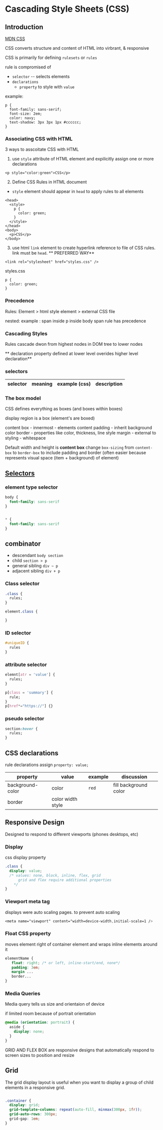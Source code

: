 # Cascading Style Sheets (CSS)

## Introduction
[MDN CSS](https://developer.mozilla.org/en-US/docs/Web/CSS)

CSS converts structure and content of HTML into virbrant, & responsive


CSS is primarily for defining `rulesets` or `rules`

rule is compromised of
 - `selector` -- selects elements
 - `declarations` 
    - `property` to style with `value`

example: 
```
p {
  font-family: sans-serif;
  font-size: 2em;
  color: navy;
  text-shadow: 3px 3px 1px #cccccc;
}
```

### Associating CSS with HTML

3 ways to asscoitate CSS with HTML

1. use `style` attribute of HTML element and expilicitly assign one or more declarations

```
<p style="color:green">CSS</p>
```

2. Define CSS Rules in HTML document
- `style` element should appear in `head` to apply rules to all elements 

```
<head>
  <style>
    p {
      color: green;
    }
  </style>
</head>
<body>
  <p>CSS</p>
</body>
```

3. use html `link` element to create hyperlink reference to file of CSS rules. link must be `head`. ** PREFERRED WAY**

```
<link rel="stylesheet" href="styles.css" />
```

styles.css
```
p {
  color: green;
}
```

### Precedence
Rules:
Element > html style element > external CSS file

nested: 
example : span inside p inside body
span rule has precedence



### Cascading Styles

Rules cascade dwon from highest nodes in DOM tree to lower nodes

** declaration property defined at lower level overides higher level declaration**

### selectors
| selector | meaning | example (css) | description|
|----------| --------|---------------|------------|

### The box model

CSS defines everything as boxes (and boxes within boxes)

display region is a box (element's are boxed)

content box
    - innermost - elements content
padding
    - inherit background color
border
    - properties like color, thickness, line style
margin 
    - external to styling
    - whitespace

Default width and height is **content box**
change `box-sizing` from `content-box` to `border-box` to include padding and border (often easier because represents visual space (item + background) of element)



## [Selectors](https://github.com/webprogramming260/.github/blob/main/profile/css/selectors/selectors.md)

### element type selector

```css
body {
  font-family: sans-serif
}


* {
  font-family: sans-serif
}
```

## combinator

* descendant `body section`
* child `section > p`
* general sibling `div ~ p`
* adjacent sibling `div + p`

### Class selector

```css
.class {
  rules;
}

element.class {

}
```

### ID selector

```css
#uniqueID {
  rules
}
```

### attribute selector

``` css 
elemnt[atr = 'value'] {
  rules;
}

p[class = 'summary'] {
  rule;
}
p[href*="https://"] {}

```

### pseudo selector
```css
section:hover {
  rules;
}
```


## CSS declarations
rule declarations assign `property: value;`

| property | value | example | discussion | 
| --------- | -----| --------| ------- |
|background-color| color | `red` | fill background color |
| border | color width style |

## Responsive Design

Designed to respond to different viewports (phones desktops, etc) 

### Display
css display property 

```css
.class {
  display: value;
  /* values: none, block, inline, flex, grid 
      grid and flex require additional properties
    */
}
```

### Viewport meta tag
displays were auto scaling pages. to prevent auto scaling

```css
<meta name="viewport" content="width=device-width,initial-scale=1 />
```

### Float CSS property
 moves element right of container element and wraps inline elements around it

 ```css
 elementName {
    float: right; /* or left, inline-start/end, none*/
    padding: 3em;
    margin ...
    border...
 } 
 ```

### Media Queries

Media query tells us size and orientaion of device

if limited room because of portrait orientation 

```css
@media (orientation: portrait) {
  aside {
    display: none;
  }
}
```

GRID AND FLEX BOX are responsive designs that automatically respond to screen sizes to position and resize


## Grid

The grid display layout is useful when you want to display a group of child elements in a responsive grid. 


```css

.container {
  display: grid;
  grid-template-columns: repeat(auto-fill, minmax(300px, 1fr));
  grid-auto-rows: 300px;
  grid-gap: 1em;
}

```


